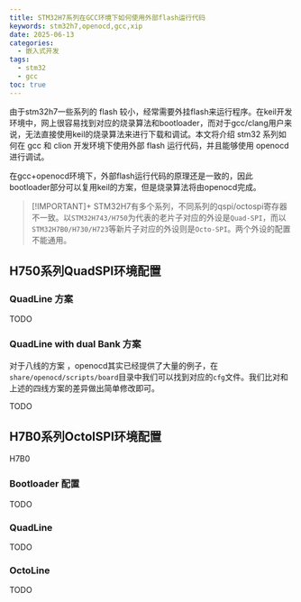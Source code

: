 ```yaml
---
title: STM32H7系列在GCC环境下如何使用外部flash运行代码
keywords: stm32h7,openocd,gcc,xip
date: 2025-06-13
categories:
  - 嵌入式开发
tags:
  - stm32
  - gcc
toc: true
---
```


由于stm32h7一些系列的 flash 较小，经常需要外挂flash来运行程序。在keil开发环境中，网上很容易找到对应的烧录算法和bootloader，而对于gcc/clang用户来说，无法直接使用keil的烧录算法来进行下载和调试。本文将介绍 stm32 系列如何在 gcc 和 clion 开发环境下使用外部 flash 运行代码，并且能够使用 openocd 进行调试。

在gcc+openocd环境下，外部flash运行代码的原理还是一致的，因此bootloader部分可以复用keil的方案，但是烧录算法将由openocd完成。


>[!IMPORTANT]+
> STM32H7有多个系列，不同系列的qspi/octospi寄存器不一致。以`STM32H743/H750`为代表的老片子对应的外设是`Quad-SPI`，而以`STM32H7B0/H730/H723`等新片子对应的外设则是`Octo-SPI`。两个外设的配置不能通用。
> 

## H750系列QuadSPI环境配置


### QuadLine 方案

TODO

### QuadLine with dual Bank 方案
对于八线的方案 ，openocd其实已经提供了大量的例子，在`share/openocd/scripts/board`目录中我们可以找到对应的`cfg`文件。我们比对和上述的四线方案的差异做出简单修改即可。

TODO

## H7B0系列OctolSPI环境配置

H7B0
### Bootloader 配置

TODO
### QuadLine
TODO

### OctoLine
TODO
